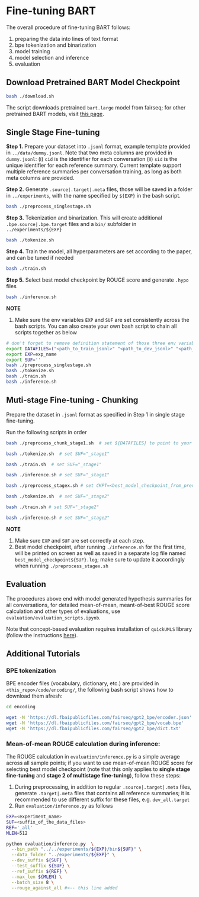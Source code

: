 # Fine-tuning BART

The overall procedure of fine-tuning BART follows: 
1. preparing the data into lines of text format
1. bpe tokenization and binarization
1. model training
1. model selection and inference
1. evaluation


## Download Pretrained BART Model Checkpoint

```bash
bash ./download.sh
```
The script downloads pretrained `bart.large` model from fairseq; for other pretrained BART models, visit [this page](https://github.com/pytorch/fairseq/blob/main/examples/bart/README.md).


## Single Stage Fine-tuning

**Step 1.** Prepare your dataset into `.jsonl` format, example template provided in `../data/dummy.jsonl`. Note that two meta columns are provided in `dummy.jsonl`: (i) `cid` is the identifier for each conversation (ii) `sid` is the unique identifier for each reference summary. Current template support multiple reference summaries per conversation training, as long as both meta columns are provided.

**Step 2.** Generate `.source|.target|.meta` files, those will be saved in a folder in `../experiments`, with the name specified by `${EXP}` in the bash script. 
```bash 
bash ./preprocess_singlestage.sh
```

**Step 3.** Tokenization and binarization. This will create additional `.bpe.source|.bpe.target` files and a `bin/` subfolder in `../experiments/${EXP}`
```bash
bash ./tokenize.sh
```

**Step 4.** Train the model, all hyperparameters are set according to the paper, and can be tuned if needed
```bash
bash ./train.sh
```

**Step 5.** Select best model checkpoint by ROUGE score and generate `.hypo` files
```bash
bash ./inference.sh
```

**NOTE**
1. Make sure the env variables `EXP` and `SUF` are set consistently across the bash scripts. You can also create your own bash script to chain all scripts together as below
```bash
# don't forget to remove definition statement of those three env variables from all scripts
export DATAFILES=("<path_to_train_jsonl>" "<path_to_dev_jsonl>" "<path_to_test_jsonl>")
export EXP=exp_name
export SUF=''
bash ./preprocess_singlestage.sh
bash ./tokenize.sh
bash ./train.sh
bash ./inference.sh
```


## Muti-stage Fine-tuning - Chunking
Prepare the dataset in `.jsonl` format as specified in Step 1 in single stage fine-tuning.

Run the following scripts in order
```bash
bash ./preprocess_chunk_stage1.sh  # set ${DATAFILES} to point to your dataset

bash ./tokenize.sh  # set SUF="_stage1"

bash ./train.sh  # set SUF="_stage1"

bash ./inference.sh # set SUF="_stage1"

bash ./preprocess_stagex.sh # set CKPT=<best_model_checkpoint_from_previous_step> and set SUF="_stagex"

bash ./tokenize.sh  # set SUF="_stage2"

bash ./train.sh # set SUF="_stage2"

bash ./inference.sh # set SUF="_stage2"
```

**NOTE**

1. Make sure `EXP` and `SUF` are set correctly at each step. 
1. Best model checkpoint, after running `./inference.sh` for the first time, will be printed on screen as well as saved in a separate log file named `best_model_checkpoint${SUF}.log`; make sure to update it accordingly when running `./preprocess_stagex.sh`


## Evaluation

The procedures above end with model generated hypothesis summaries for all conversations, for detailed mean-of-mean, meant-of-best ROUGE score calculation and other types of evaluations, use `evaluation/evaluation_scripts.ipynb`.

Note that concept-based evaluation requires installation of `quickUMLS` library (follow the instructions [here](https://github.com/Georgetown-IR-Lab/QuickUMLS)).


## Additional Tutorials

### BPE tokenization
BPE encoder files (vocabulary, dictionary, etc.) are provided in `<this_repo>/code/encoding/`, the following bash script shows how to download them afresh:
```bash
cd encoding

wget -N 'https://dl.fbaipublicfiles.com/fairseq/gpt2_bpe/encoder.json'
wget -N 'https://dl.fbaipublicfiles.com/fairseq/gpt2_bpe/vocab.bpe'
wget -N 'https://dl.fbaipublicfiles.com/fairseq/gpt2_bpe/dict.txt'
```

### Mean-of-mean ROUGE calculation during inference:
The ROUGE calculation in `evaluation/inference.py` is a simple average across all sample points; if you want to use mean-of-mean ROUGE score for selecting best model checkpoint (note that this only applies to **single stage fine-tuning** and **stage 2 of multistage fine-tuning**), follow these steps:
1. During preprocessing, in addition to regular `.source|.target|.meta` files, generate `.target|.meta` files that contains **all** reference summaries; it is recommended to use different suffix for these files, e.g. `dev_all.target`
2. Run `evaluation/inference.py` as follows
```bash
EXP=<experiment_name>
SUF=<suffix_of_the_data_files>
REF='_all'
MLEN=512

python evaluation/inference.py  \
  --bin_path "../../experiments/${EXP}/bin${SUF}" \
  --data_folder "../experiments/${EXP}" \
  --dev_suffix ${SUF} \
  --test_suffix ${SUF} \
  --ref_suffix ${REF} \
  --max_len ${MLEN} \
  --batch_size 8 \
  --rouge_against_all #<-- this line added
```